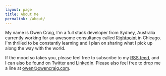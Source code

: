 ```yaml
---
layout: page
title: About Me
permalink: /about/
---
```


My name is Owen Craig, I'm a full stack developer from Sydney, Australia currently working for an awesome consultancy called [Rightpoint](http://rightpoint.com) in Chicago. I'm thrilled to be constantly learning and I plan on sharing what I pick up along the way with the world.

If the mood so takes you, please feel free to subscribe to my <a href="/feed.xml"><i class="fa fa-rss-square"></i> RSS feed</a>, and I can also be found on <a href="https://twitter.com/{{ site.twitter_username }}"><i class="fa fa-twitter-square"></i> Twitter</a> and <a href="https://www.linkedin.com/in/{{ site.linkedin_username }}/"><i class="fa fa-linkedin-square"></i> LinkedIn</a>. Please also feel free to drop me a line at <a href="mailto:owen@owencraig.com"><i class="fa fa-envelope"></i>owen@owencraig.com</a>.
